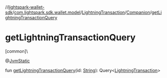 //[lightspark-wallet-sdk](../../../../index.md)/[com.lightspark.sdk.wallet.model](../../index.md)/[LightningTransaction](../index.md)/[Companion](index.md)/[getLightningTransactionQuery](get-lightning-transaction-query.md)

# getLightningTransactionQuery

[common]\

@[JvmStatic](https://kotlinlang.org/api/latest/jvm/stdlib/kotlin.jvm/-jvm-static/index.html)

fun [getLightningTransactionQuery](get-lightning-transaction-query.md)(id: [String](https://kotlinlang.org/api/latest/jvm/stdlib/kotlin/-string/index.html)): Query&lt;[LightningTransaction](../index.md)&gt;
